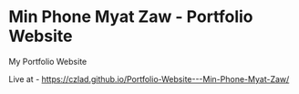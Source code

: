 # Min Phone Myat Zaw - Portfolio Website
My Portfolio Website

Live at - https://czlad.github.io/Portfolio-Website---Min-Phone-Myat-Zaw/
